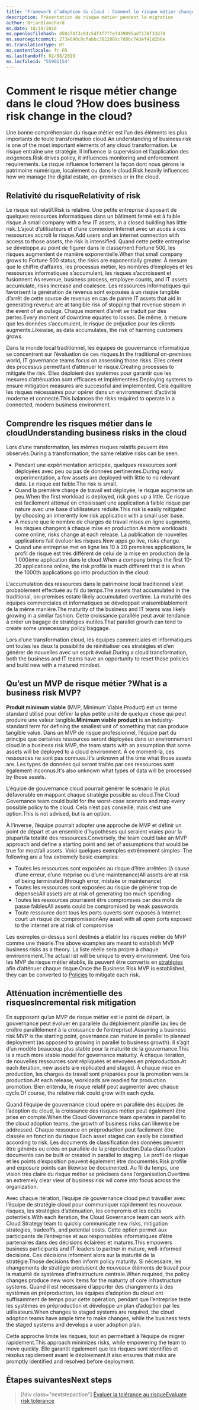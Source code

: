 ```yaml
---
title: 'Framework d’adoption du cloud : Comment le risque métier change dans le cloud ?'
description: Présentation du risque métier pendant la migration
author: BrianBlanchard
ms.date: 10/10/2018
ms.openlocfilehash: 458474f3c94c5df4f7ffef439095adf138f33d78
ms.sourcegitcommit: 273e690c0cfabbc3822089c7d8bc743ef41d2b6e
ms.translationtype: HT
ms.contentlocale: fr-FR
ms.lasthandoff: 02/08/2019
ms.locfileid: "55901154"
---
```

<!-- markdownlint-disable MD026 -->

# <a name="how-does-business-risk-change-in-the-cloud"></a><span data-ttu-id="45993-103">Comment le risque métier change dans le cloud ?</span><span class="sxs-lookup"><span data-stu-id="45993-103">How does business risk change in the cloud?</span></span>

<span data-ttu-id="45993-104">Une bonne compréhension du risque métier est l’un des éléments les plus importants de toute transformation cloud.</span><span class="sxs-lookup"><span data-stu-id="45993-104">An understanding of business risk is one of the most important elements of any cloud transformation.</span></span> <span data-ttu-id="45993-105">Le risque entraîne une stratégie. Il influence la supervision et l’application des exigences.</span><span class="sxs-lookup"><span data-stu-id="45993-105">Risk drives policy, it influences monitoring and enforcement requirements.</span></span> <span data-ttu-id="45993-106">Le risque influence fortement la façon dont nous gérons le patrimoine numérique, localement ou dans le cloud.</span><span class="sxs-lookup"><span data-stu-id="45993-106">Risk heavily influences how we manage the digital estate, on-premises or in the cloud.</span></span>

<!-- markdownlint-enable MD026 -->

## <a name="relativity-of-risk"></a><span data-ttu-id="45993-107">Relativité du risque</span><span class="sxs-lookup"><span data-stu-id="45993-107">Relativity of risk</span></span>

<span data-ttu-id="45993-108">Le risque est relatif.</span><span class="sxs-lookup"><span data-stu-id="45993-108">Risk is relative.</span></span> <span data-ttu-id="45993-109">Une petite entreprise disposant de quelques ressources informatiques dans un bâtiment fermé est à faible risque.</span><span class="sxs-lookup"><span data-stu-id="45993-109">A small company with a few IT assets, in a closed building has little risk.</span></span> <span data-ttu-id="45993-110">L’ajout d’utilisateurs et d’une connexion Internet avec un accès à ces ressources accroît le risque.</span><span class="sxs-lookup"><span data-stu-id="45993-110">Add users and an internet connection with access to those assets, the risk is intensified.</span></span> <span data-ttu-id="45993-111">Quand cette petite entreprise se développe au point de figurer dans le classement Fortune 500, les risques augmentent de manière exponentielle.</span><span class="sxs-lookup"><span data-stu-id="45993-111">When that small company grows to Fortune 500 status, the risks are exponentially greater.</span></span> <span data-ttu-id="45993-112">À mesure que le chiffre d’affaires, les processus métier, les nombres d’employés et les ressources informatiques s’accumulent, les risques s’accroissent et fusionnent.</span><span class="sxs-lookup"><span data-stu-id="45993-112">As revenue, business process, employee counts, and IT assets accumulate, risks increase and coalesce.</span></span> <span data-ttu-id="45993-113">Les ressources informatiques qui favorisent la génération de revenus sont exposées à un risque tangible d’arrêt de cette source de revenus en cas de panne.</span><span class="sxs-lookup"><span data-stu-id="45993-113">IT assets that aid in generating revenue are at tangible risk of stopping that revenue stream in the event of an outage.</span></span> <span data-ttu-id="45993-114">Chaque moment d’arrêt se traduit par des pertes.</span><span class="sxs-lookup"><span data-stu-id="45993-114">Every moment of downtime equates to losses.</span></span> <span data-ttu-id="45993-115">De même, à mesure que les données s’accumulent, le risque de préjudice pour les clients augmente.</span><span class="sxs-lookup"><span data-stu-id="45993-115">Likewise, as data accumulates, the risk of harming customers grows.</span></span>

<span data-ttu-id="45993-116">Dans le monde local traditionnel, les équipes de gouvernance informatique se concentrent sur l’évaluation de ces risques.</span><span class="sxs-lookup"><span data-stu-id="45993-116">In the traditional on-premises world, IT governance teams focus on assessing those risks.</span></span> <span data-ttu-id="45993-117">Elles créent des processus permettant d’atténuer le risque.</span><span class="sxs-lookup"><span data-stu-id="45993-117">Creating processes to mitigate the risk.</span></span> <span data-ttu-id="45993-118">Elles déploient des systèmes pour garantir que les mesures d’atténuation sont efficaces et implémentées.</span><span class="sxs-lookup"><span data-stu-id="45993-118">Deploying systems to ensure mitigation measures are successful and implemented.</span></span> <span data-ttu-id="45993-119">Cela équilibre les risques nécessaires pour opérer dans un environnement d’activité moderne et connecté.</span><span class="sxs-lookup"><span data-stu-id="45993-119">This balances the risks required to operate in a connected, modern business environment.</span></span>

## <a name="understanding-business-risks-in-the-cloud"></a><span data-ttu-id="45993-120">Comprendre les risques métier dans le cloud</span><span class="sxs-lookup"><span data-stu-id="45993-120">Understanding business risks in the cloud</span></span>

<span data-ttu-id="45993-121">Lors d’une transformation, les mêmes risques relatifs peuvent être observés.</span><span class="sxs-lookup"><span data-stu-id="45993-121">During a transformation, the same relative risks can be seen.</span></span>

* <span data-ttu-id="45993-122">Pendant une expérimentation anticipée, quelques ressources sont déployées avec peu ou pas de données pertinentes.</span><span class="sxs-lookup"><span data-stu-id="45993-122">During early experimentation, a few assets are deployed with little to no relevant data.</span></span> <span data-ttu-id="45993-123">Le risque est faible.</span><span class="sxs-lookup"><span data-stu-id="45993-123">The risk is small.</span></span>
* <span data-ttu-id="45993-124">Quand la première charge de travail est déployée, le risque augmente un peu.</span><span class="sxs-lookup"><span data-stu-id="45993-124">When the first workload is deployed, risk goes up a little.</span></span> <span data-ttu-id="45993-125">Ce risque est facilement atténué en choisissant une application à faible risque par nature avec une base d’utilisateurs réduite.</span><span class="sxs-lookup"><span data-stu-id="45993-125">This risk is easily mitigated by choosing an inherently low risk application with a small user base.</span></span>
* <span data-ttu-id="45993-126">À mesure que le nombre de charges de travail mises en ligne augmente, les risques changent à chaque mise en production.</span><span class="sxs-lookup"><span data-stu-id="45993-126">As more workloads come online, risks change at each release.</span></span> <span data-ttu-id="45993-127">La publication de nouvelles applications fait évoluer les risques.</span><span class="sxs-lookup"><span data-stu-id="45993-127">New apps go live, risks change.</span></span>
* <span data-ttu-id="45993-128">Quand une entreprise met en ligne les 10 à 20 premières applications, le profil de risque est très différent de celui de la mise en production de la 1 000ème application dans le cloud.</span><span class="sxs-lookup"><span data-stu-id="45993-128">When a company brings the first 10-20 applications online, the risk profile is much different that it is when the 1000th applications go into production in the cloud.</span></span>

<span data-ttu-id="45993-129">L’accumulation des ressources dans le patrimoine local traditionnel s’est probablement effectuée au fil du temps.</span><span class="sxs-lookup"><span data-stu-id="45993-129">The assets that accumulated in the traditional, on-premises estate likely accumulated overtime.</span></span> <span data-ttu-id="45993-130">La maturité des équipes commerciales et informatiques se développait vraisemblablement de la même manière.</span><span class="sxs-lookup"><span data-stu-id="45993-130">The maturity of the business and IT teams was likely growing in a similar fashion.</span></span> <span data-ttu-id="45993-131">Cette croissance parallèle peut avoir tendance à créer un bagage de stratégies inutiles.</span><span class="sxs-lookup"><span data-stu-id="45993-131">That parallel growth can tend to create some unnecessary policy baggage.</span></span>

<span data-ttu-id="45993-132">Lors d’une transformation cloud, les équipes commerciales et informatiques ont toutes les deux la possibilité de réinitialiser ces stratégies et d’en générer de nouvelles avec un esprit évolué.</span><span class="sxs-lookup"><span data-stu-id="45993-132">During a cloud transformation, both the business and IT teams have an opportunity to reset those policies and build new with a matured mindset.</span></span>

<!-- markdownlint-disable MD026 -->

## <a name="what-is-a-business-risk-mvp"></a><span data-ttu-id="45993-133">Qu’est un MVP de risque métier ?</span><span class="sxs-lookup"><span data-stu-id="45993-133">What is a business risk MVP?</span></span>

<span data-ttu-id="45993-134">**Produit minimum viable** (MVP, Minimum Viable Product) est un terme standard utilisé pour définir la plus petite unité de quelque chose qui peut produire une valeur tangible.</span><span class="sxs-lookup"><span data-stu-id="45993-134">**Minimum viable product** is an industry-standard term for defining the smallest unit of something that can produce tangible value.</span></span> <span data-ttu-id="45993-135">Dans un MVP de risque professionnel, l’équipe part du principe que certaines ressources seront déployées dans un environnement cloud.</span><span class="sxs-lookup"><span data-stu-id="45993-135">In a business risk MVP, the team starts with an assumption that some assets will be deployed to a cloud environment.</span></span> <span data-ttu-id="45993-136">À ce moment-là, ces ressources ne sont pas connues.</span><span class="sxs-lookup"><span data-stu-id="45993-136">It's unknown at the time what those assets are.</span></span> <span data-ttu-id="45993-137">Les types de données qui seront traités par ces ressources sont également inconnus.</span><span class="sxs-lookup"><span data-stu-id="45993-137">It's also unknown what types of data will be processed by those assets.</span></span>

<span data-ttu-id="45993-138">L’équipe de gouvernance cloud pourrait générer le scénario le plus défavorable en mappant chaque stratégie possible au cloud.</span><span class="sxs-lookup"><span data-stu-id="45993-138">The Cloud Governance team could build for the worst-case scenario and map every possible policy to the cloud.</span></span> <span data-ttu-id="45993-139">Cela n’est pas conseillé, mais c’est une option.</span><span class="sxs-lookup"><span data-stu-id="45993-139">This is not advised, but is an option.</span></span>

<span data-ttu-id="45993-140">À l’inverse, l’équipe pourrait adopter une approche de MVP et définir un point de départ et un ensemble d’hypothèses qui seraient vraies pour la plupart/la totalité des ressources.</span><span class="sxs-lookup"><span data-stu-id="45993-140">Conversely, the team could take an MVP approach and define a starting point and set of assumptions that would be true for most/all assets.</span></span>
<span data-ttu-id="45993-141">Voici quelques exemples extrêmement simples :</span><span class="sxs-lookup"><span data-stu-id="45993-141">The following are a few extremely basic examples:</span></span>

* <span data-ttu-id="45993-142">Toutes les ressources sont exposées au risque d’être arrêtées (à cause d’une erreur, d’une méprise ou d’une maintenance)</span><span class="sxs-lookup"><span data-stu-id="45993-142">All assets are at risk of being terminated (through error, mistake or maintenance)</span></span>
* <span data-ttu-id="45993-143">Toutes les ressources sont exposées au risque de générer trop de dépenses</span><span class="sxs-lookup"><span data-stu-id="45993-143">All assets are at risk of generating too much spending</span></span>
* <span data-ttu-id="45993-144">Toutes les ressources pourraient être compromises par des mots de passe faibles</span><span class="sxs-lookup"><span data-stu-id="45993-144">All assets could be compromised by weak passwords</span></span>
* <span data-ttu-id="45993-145">Toute ressource dont tous les ports ouverts sont exposés à Internet court un risque de compromission</span><span class="sxs-lookup"><span data-stu-id="45993-145">Any asset with all open ports exposed to the internet are at risk of compromise</span></span>

<span data-ttu-id="45993-146">Les exemples ci-dessus sont destinés à établir les risques métier de MVP comme une théorie.</span><span class="sxs-lookup"><span data-stu-id="45993-146">The above examples are meant to establish MVP business risks as a theory.</span></span> <span data-ttu-id="45993-147">La liste réelle sera propre à chaque environnement.</span><span class="sxs-lookup"><span data-stu-id="45993-147">The actual list will be unique to every environment.</span></span>
<span data-ttu-id="45993-148">Une fois les MVP de risque métier établis, ils peuvent être convertis en [stratégies](overview.md) afin d’atténuer chaque risque.</span><span class="sxs-lookup"><span data-stu-id="45993-148">Once the Business Risk MVP is established, they can be converted to [Policies](overview.md) to mitigate each risk.</span></span>

<!-- markdownlint-enable MD026 -->

## <a name="incremental-risk-mitigation"></a><span data-ttu-id="45993-149">Atténuation incrémentielle des risques</span><span class="sxs-lookup"><span data-stu-id="45993-149">Incremental risk mitigation</span></span>

<span data-ttu-id="45993-150">En supposant qu’un MVP de risque métier est le point de départ, la gouvernance peut évoluer en parallèle du déploiement planifié (au lieu de croître parallèlement à la croissance de l’entreprise).</span><span class="sxs-lookup"><span data-stu-id="45993-150">Assuming a business risk MVP is the starting point, governance can mature in parallel to planned deployment (as opposed to growing in parallel to business growth).</span></span> <span data-ttu-id="45993-151">Il s’agit d’un modèle beaucoup plus stable pour la maturité de la gouvernance.</span><span class="sxs-lookup"><span data-stu-id="45993-151">This is a much more stable model for governance maturity.</span></span> <span data-ttu-id="45993-152">À chaque itération, de nouvelles ressources sont répliquées et envoyées en préproduction.</span><span class="sxs-lookup"><span data-stu-id="45993-152">At each iteration, new assets are replicated and staged.</span></span> <span data-ttu-id="45993-153">À chaque mise en production, les charges de travail sont préparées pour la promotion vers la production.</span><span class="sxs-lookup"><span data-stu-id="45993-153">At each release, workloads are readied for production promotion.</span></span> <span data-ttu-id="45993-154">Bien entendu, le risque relatif peut augmenter avec chaque cycle.</span><span class="sxs-lookup"><span data-stu-id="45993-154">Of course, the relative risk could grow with each cycle.</span></span>

<span data-ttu-id="45993-155">Quand l’équipe de gouvernance cloud opère en parallèle des équipes de l’adoption du cloud, la croissance des risques métier peut également être prise en compte.</span><span class="sxs-lookup"><span data-stu-id="45993-155">When the Cloud Governance team operates in parallel to the cloud adoption teams, the growth of business risks can likewise be addressed.</span></span> <span data-ttu-id="45993-156">Chaque ressource en préproduction peut facilement être classée en fonction du risque.</span><span class="sxs-lookup"><span data-stu-id="45993-156">Each asset staged can easily be classified according to risk.</span></span> <span data-ttu-id="45993-157">Les documents de classification des données peuvent être générés ou créés en parallèle de la préproduction.</span><span class="sxs-lookup"><span data-stu-id="45993-157">Data classification documents can be built or created in parallel to staging.</span></span> <span data-ttu-id="45993-158">Le profil de risque et les points d’exposition peuvent également être documentés.</span><span class="sxs-lookup"><span data-stu-id="45993-158">Risk profile and exposure points can likewise be documented.</span></span> <span data-ttu-id="45993-159">Au fil du temps, une vision très claire du risque métier se précisera dans l’organisation.</span><span class="sxs-lookup"><span data-stu-id="45993-159">Overtime an extremely clear view of business risk wil come into focus across the organization.</span></span>

<span data-ttu-id="45993-160">Avec chaque itération, l’équipe de gouvernance cloud peut travailler avec l’équipe de stratégie cloud pour communiquer rapidement les nouveaux risques, les stratégies d’atténuation, les compromis et les coûts potentiels.</span><span class="sxs-lookup"><span data-stu-id="45993-160">With each iteration, the Cloud Governance team can work with Cloud Strategy team to quickly communicate new risks, mitigation strategies, tradeoffs, and potential costs.</span></span> <span data-ttu-id="45993-161">Cette option permet aux participants de l’entreprise et aux responsables informatiques d’être partenaires dans des décisions éclairées et matures.</span><span class="sxs-lookup"><span data-stu-id="45993-161">This empowers business participants and IT leaders to partner in mature, well-informed decisions.</span></span> <span data-ttu-id="45993-162">Ces décisions informent alors sur la maturité de la stratégie.</span><span class="sxs-lookup"><span data-stu-id="45993-162">Those decisions then inform policy maturity.</span></span> <span data-ttu-id="45993-163">Si nécessaire, les changements de stratégie produisent de nouveaux éléments de travail pour la maturité de systèmes d’infrastructure centrale.</span><span class="sxs-lookup"><span data-stu-id="45993-163">When required, the policy changes produce new work items for the maturity of core infrastructure systems.</span></span> <span data-ttu-id="45993-164">Quand il est nécessaire d’apporter des changements à des systèmes en préproduction, les équipes d’adoption du cloud ont suffisamment de temps pour cette opération, pendant que l’entreprise teste les systèmes en préproduction et développe un plan d’adoption par les utilisateurs.</span><span class="sxs-lookup"><span data-stu-id="45993-164">When changes to staged systems are required, the cloud adoption teams have ample time to make changes, while the business tests the staged systems and develops a user adoption plan.</span></span>

<span data-ttu-id="45993-165">Cette approche limite les risques, tout en permettant à l’équipe de migrer rapidement.</span><span class="sxs-lookup"><span data-stu-id="45993-165">This approach minimizes risks, while empowering the team to move quickly.</span></span> <span data-ttu-id="45993-166">Elle garantit également que les risques sont identifiés et résolus rapidement avant le déploiement.</span><span class="sxs-lookup"><span data-stu-id="45993-166">It also ensures that risks are promptly identified and resolved before deployment.</span></span>

## <a name="next-steps"></a><span data-ttu-id="45993-167">Étapes suivantes</span><span class="sxs-lookup"><span data-stu-id="45993-167">Next steps</span></span>

> [!div class="nextstepaction"]
> [<span data-ttu-id="45993-168">Évaluer la tolérance au risque</span><span class="sxs-lookup"><span data-stu-id="45993-168">Evaluate risk tolerance</span></span>](./risk-tolerance.md)
